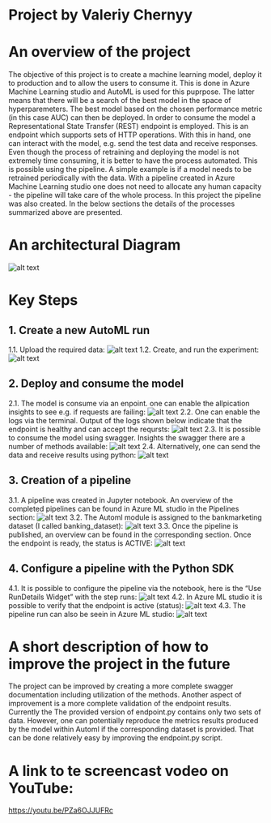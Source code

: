 # Project by Valeriy Chernyy

# An overview of the project
The objective of this project is to create a machine learning model, deploy it to production and to allow the users to consume it.
This is done in Azure Machine Learning studio and AutoML is used for this puprpose. The latter means that there will be a search of the best model in the space of hyperparemeters. The best model based on the chosen performance metric (in this case AUC) can then be deployed.
In order to consume the model a Representational State Transfer (REST) endpoint is employed. This is an endpoint which supports sets of HTTP operations. With this in hand, one can interact with the model, e.g. send the test data and receive responses.
Even though the process of retraining and deploying the model is not extremely time consuming, it is better to have the process automated. This is possible using the pipeline. A simple example is if a model needs to be retrained periodically with the data. With a pipeline created in Azure Machine Learning studio one does not need to allocate any human capacity - the pipeline will take care of the whole process. In this project the pipeline was also created.
In the below sections the details of the processes summarized above are presented.

# An architectural Diagram

![alt text](https://github.com/vcherny/project_2_final/blob/main/Architectural%20diagram.JPG)

# Key Steps
## 1. Create a new AutoML run
1.1. Upload the required data:
![alt text](https://github.com/vcherny/project_2_final/blob/main/Registered_datasets.PNG)
1.2. Create, and run the experiment: 
![alt text](https://github.com/vcherny/project_2_final/blob/main/Experiment_completed.PNG)
## 2. Deploy and consume the model
2.1. The model is consume via an enpoint. one can enable the allpication insights to see e.g. if requests are failing: 
![alt text](https://github.com/vcherny/project_2_final/blob/main/application_insights_enabled.PNG)
2.2. One can enable the logs via the terminal. Output of the logs shown below indicate that the endpoint is healthy and can accept the reqursts:
![alt text](https://github.com/vcherny/project_2_final/blob/main/output_logs.PNG)
2.3. It is possible to consume the model using swagger. Insights the swagger there are a number of methods available:
![alt text](https://github.com/vcherny/project_2_final/blob/main/swagger_api_methods_responses_1.PNG)
2.4. Alternatively, one can send the data and receive results using python:
![alt text](https://github.com/vcherny/project_2_final/blob/main/Output%20from%20the%20modle.PNG)
## 3. Creation of a pipeline
3.1. A pipeline was created in Jupyter notebook. An overview of the completed pipelines can be found in Azure ML studio in the Pipelines section:
![alt text](https://github.com/vcherny/project_2_final/blob/main/pipelines%20overview.PNG)
3.2. The Automl module is assigned to the bankmarketing dataset (I called banking_dataset):
![alt text](https://github.com/vcherny/project_2_final/blob/main/bankmarketing%20with%20automl%20model.PNG)
3.3. Once the pipeline is published, an overview can be found in the corresponding section. Once the endpoint is ready, the status is ACTIVE:
![alt text](https://github.com/vcherny/project_2_final/blob/main/Published_pipeline_overview.PNG)
## 4. Configure a pipeline with the Python SDK
4.1. It is possible to configure the pipeline via the notebook, here is the “Use RunDetails Widget” with the step runs:
![alt text](https://github.com/vcherny/project_2_final/blob/main/Jypyter_pipeline_run_4.JPG)
4.2. In Azure ML studio it is possible to verify that the endpoint is active (status):
![alt text](https://github.com/vcherny/project_2_final/blob/main/pipeline%20endpoint.PNG)
4.3. The pipeline run can also be seein in Azure ML studio: 
![alt text](https://github.com/vcherny/project_2_final/blob/main/scheduled%20run.JPG)

# A short description of how to improve the project in the future
The project can be improved by creating a more complete swagger documentation including utilization of the methods.
Another aspect of improvement is a more complete validation of the endpoint results. Currently the  The provided version of endpoint.py contains only two sets of data. However, one can potentially reproduce the metrics results produced by the model within Automl if the corresponding dataset is provided. That can be done relatively easy by improving the endpoint.py script.
# A link to te screencast vodeo on YouTube: 
https://youtu.be/PZa6OJJUFRc
